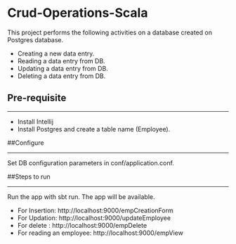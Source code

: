 # Crud-Operations-Scala

This project performs the following activities on a database created on
Postgres database.
* Creating a new data entry.
* Reading a data entry from DB.
* Updating a data entry from DB.
* Deleting a data entry from DB.

## Pre-requisite

------

* Install Intellij
* Install Postgres and create a table name (Employee).

##Configure

----
Set DB configuration parameters in conf/application.conf.

##Steps to run

----
Run the app with sbt run. The app will be available.

* For Insertion: http://localhost:9000/empCreationForm
* For Updation: http://localhost:9000/updateEmployee
* For delete : http://localhost:9000/empDelete
* For reading an employee: http://localhost:9000/empView



